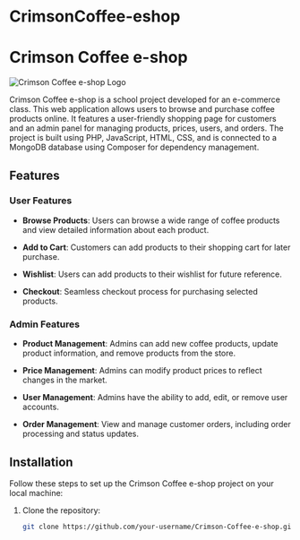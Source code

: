 ﻿# CrimsonCoffee-eshop
# Crimson Coffee e-shop

![Crimson Coffee e-shop Logo](logo.png)

Crimson Coffee e-shop is a school project developed for an e-commerce class. This web application allows users to browse and purchase coffee products online. It features a user-friendly shopping page for customers and an admin panel for managing products, prices, users, and orders. The project is built using PHP, JavaScript, HTML, CSS, and is connected to a MongoDB database using Composer for dependency management.

## Features

### User Features

- **Browse Products**: Users can browse a wide range of coffee products and view detailed information about each product.

- **Add to Cart**: Customers can add products to their shopping cart for later purchase.

- **Wishlist**: Users can add products to their wishlist for future reference.

- **Checkout**: Seamless checkout process for purchasing selected products.

### Admin Features

- **Product Management**: Admins can add new coffee products, update product information, and remove products from the store.

- **Price Management**: Admins can modify product prices to reflect changes in the market.

- **User Management**: Admins have the ability to add, edit, or remove user accounts.

- **Order Management**: View and manage customer orders, including order processing and status updates.

## Installation

Follow these steps to set up the Crimson Coffee e-shop project on your local machine:

1. Clone the repository:
   ```bash
   git clone https://github.com/your-username/Crimson-Coffee-e-shop.git
